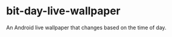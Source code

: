 bit-day-live-wallpaper
======================

An Android live wallpaper that changes based on the time of day.
